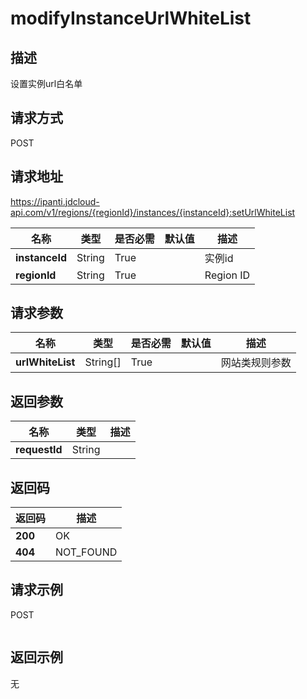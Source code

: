 # modifyInstanceUrlWhiteList


## 描述
设置实例url白名单

## 请求方式
POST

## 请求地址
https://ipanti.jdcloud-api.com/v1/regions/{regionId}/instances/{instanceId}:setUrlWhiteList

|名称|类型|是否必需|默认值|描述|
|---|---|---|---|---|
|**instanceId**|String|True||实例id|
|**regionId**|String|True||Region ID|

## 请求参数
|名称|类型|是否必需|默认值|描述|
|---|---|---|---|---|
|**urlWhiteList**|String[]|True||网站类规则参数|


## 返回参数
|名称|类型|描述|
|---|---|---|
|**requestId**|String||



## 返回码
|返回码|描述|
|---|---|
|**200**|OK|
|**404**|NOT_FOUND|

## 请求示例
POST
```

```

## 返回示例
无
